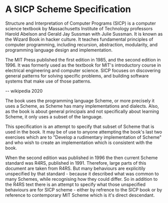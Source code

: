 # A SICP Scheme Specification

Structure and Interpretation of Computer Programs (SICP) is a computer science textbook by Massachusetts Institute of Technology professors Harold Abelson and Gerald Jay Sussman with Julie Sussman. It is known as the Wizard Book in hacker culture.  It teaches fundamental principles of computer programming, including recursion, abstraction, modularity, and programming language design and implementation.

The MIT Press published the first edition in 1985, and the second edition in 1996. It was formerly used as the textbook for MIT's introductory course in electrical engineering and computer science. SICP focuses on discovering general patterns for solving specific problems, and building software systems that make use of those patterns.

-- wikipedia 2020


The book uses the programming language Scheme, or more precisely it uses a Scheme, as Scheme has many implementations and dialects.  Also, as the book is about general principals and not specifically about learning Scheme, it only uses a subset of the language.

This specification is an attempt to specify that subset of Scheme that is used in the book.  It may be of use to anyone attempting the book's last two exercises which are to "Develop a rudimentary implementation of Scheme" and who wish to create an implementation which is consistent with the book.

When the second edition was published in 1996 the then current Scheme standard was R4RS, published in 1991.  Therefore, large parts of this document are taken from R4RS.  But many behaviours are explicitily unspecified by that standard - because it described what was common to many Schemes, while recognising how they could differ.  So in addition to the R4RS text there is an attempt to specify what those unspecified behaviours are for SICP scheme - either by refrence to the SICP book or by reference to contemporary MIT Scheme which is it's direct descendant.
